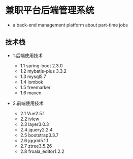 # **兼职平台后端管理系统**
* a back-end management platform about part-time jobs

## 技术栈
* 1.后端使用技术
    * 1.1 spring-boot 2.3.0
    * 1.2 mybatis-plus 3.3.2
    * 1.3 mysql5.7
    * 1.4 lombok
    * 1.5 freemarker
    * 1.6 maven
        
* 2.前端使用技术
    * 2.1 Vue2.5.1
    * 2.2 iview
    * 2.3 layer3.0.3
    * 2.4 jquery2.2.4
    * 2.5 bootstrap3.3.7
    * 2.6 jqgrid5.1.1
    * 2.7 ztree3.5.26
    * 2.8 froala_editor1.2.2
